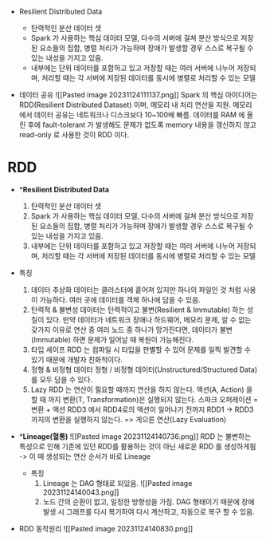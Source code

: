 * Resilient Distributed Data
	* 탄력적인 분산 데이터 셋
	* Spark 가 사용하는 핵심 데이터 모델, 다수의 서버에 걸쳐 분산 방식으로 저장된 요소들의 집합, 병렬 처리가 가능하며 장애가 발생할 경우 스스로 복구될 수 있는 내성을 가지고 있음.
	* 내부에는 단위 데이터를 포함하고 있고 저장할 때는 여러 서버에 나누어 저장되며, 처리할 때는 각 서버에 저장된 데이터를 동시에 병렬로 처리할 수 있는 모델


* 데이터 공유
![[Pasted image 20231124111137.png]]
	Spark 의 핵심 아이디어는 RDD(Resilient Distributed Dataset) 이며, 메모리 내 처리 연산을 지원. 메모리에서 데이터 공유는 네트워크나 디스크보다 10~100배 빠름.
	데이터를 RAM 에 올린 후에 fault-tolerant 가 발생해도 문제가 없도록 memory 내용을 갱신하지 않고 read-only 로 사용한 것이 RDD 이다. 













# RDD
* ***Resilient Distributed Data**
	1. 탄력적인 분산 데이터 셋
	2. Spark 가 사용하는 핵심 데이터 모델, 다수의 서버에 걸쳐 분산 방식으로 저장된 요소들의 집합, 병렬 처리가 가능하며 장애가 발생할 경우 스스로 복구될 수 있는 내성을 가지고 있음.
	3. 내부에는 단위 데이터를 포함하고 있고 저장할 때는 여러 서버에 나누어 저장되며, 처리할 때는 각 서버에 저장된 데이터를 동시에 병렬로 처리할 수 있는 모델

* 특징
	1. 데이터 추상화
		데이터는 클러스터에 흩어져 있지만 하나의 파일인 것 처럼 사용이 가능하다.
		여러 곳에 데이터를 객체 하나에 담을 수 있음.
	2. 탄력적 & 불변성
		데이터는 탄력적이고 불변(Resilient & Immutable) 하는 성질이 있다.
		만약 데이터가 네트워크 장애나 하드웨어, 메모리 문제, 알 수 없는 갖가지 이유로 연산 중 여러 노드 중 하나가 망가진다면, 데이터가 불변(Immutable) 하면 문제가 일어날 때 복원이 가능해진다.
	3. 타입 세이프
		RDD 는 컴파일 시 타입을 판별할 수 있어 문제를 일찍 발견할 수 있기 때문에 개발자 친화적이다.
	4. 정형 & 비정형 데이터
		정형 / 비정형 데이터(Unstructured/Structured Data) 를 모두 담을 수 있다.
	5. Lazy
		RDD 는 연산이 필요할 때까지 연산을 하지 않는다.
		액션(A, Action) 을 할 때 까지 변환(T, Transformation)은 실행되지 않는다.
			스파크 오퍼레이션 = 변환 + 액션
		RDD3 에서 RDD4로의 액션이 일어나기 전까지 RDD1 -> RDD3 까지의 변환을 실행하지 않는다. => 게으른 연산(Lazy Evaluation)


* ***Lineage(혈통)**
	![[Pasted image 20231124140736.png]]
	RDD 는 불변하는 특성으로 인해 기존에 있던 RDD를 활용하는 것이 아닌 새로운 RDD 를 생성하게됨 -> 이 때 생성되는 연산 순서가 바로 Lineage
	
	* 특징
		1. Lineage 는 DAG 형태로 되있음.
			![[Pasted image 20231124140043.png]]
		2. 노드 간의 순환이 없고, 일정한 방향성을 가짐.
			DAG 형태이기 때문에 장애 발생 시 그래프를 다시 복기하여 다시 계산하고, 자동으로 복구 할 수 있음.


* RDD 동작원리
	![[Pasted image 20231124140830.png]]
	